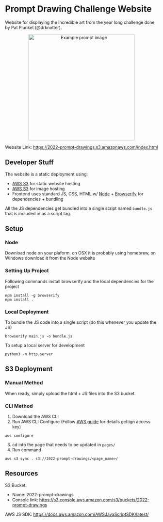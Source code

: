 # Prompt Drawing Challenge Website

Website for displaying the incredible art from the year long challenge done by Pat Plunket (@drknotter).
<p align="center">
<img src="https://2022-prompt-drawings.s3.amazonaws.com/2022/20220101_purge.png" width="350" title="Example prompt image">
</p>

Website Link: https://2022-prompt-drawings.s3.amazonaws.com/index.html

## Developer Stuff

The website is a static deployment using:
- [AWS S3](https://aws.amazon.com/s3/) for static website hosting
- [AWS S3](https://aws.amazon.com/s3/) for image hosting
- Frontend uses standard JS, CSS, HTML w/ [Node](https://nodejs.org/en/) + [Browserify](https://browserify.org/) for dependencies + bundling

All the JS dependencies get bundled into a single script named `bundle.js` that is included in as a script tag.

## Setup

### Node
Download node on your plaform, on OSX it is probably using homebrew, on Windows download it from the Node website

### Setting Up Project

Following commands install browserify and the local dependencies for the project

```
npm install -g browserify
npm install .
```

### Local Deployment

To bundle the JS code into a single script (do this whenever you update the JS)

```
browserify main.js -o bundle.js
```

To setup a local server for development

```
python3 -m http.server
```

## S3 Deployment

### Manual Method
When ready, simply upload the html + JS files into the S3 bucket.

### CLI Method
1. Download the AWS CLI
2. Run AWS CLI Configure (Follow [AWS guide](https://docs.aws.amazon.com/IAM/latest/UserGuide/id_root-user.html) for details gettign access key)
```
aws configure
``` 


3. cd into the page that needs to be updated in `pages/`
4. Run command
```
aws s3 sync . s3://2022-prompt-drawings/<page_name>/
```


## Resources

S3 Bucket:
- Name: 2022-prompt-drawings
- Console link: https://s3.console.aws.amazon.com/s3/buckets/2022-prompt-drawings

AWS JS SDK:
https://docs.aws.amazon.com/AWSJavaScriptSDK/latest/
